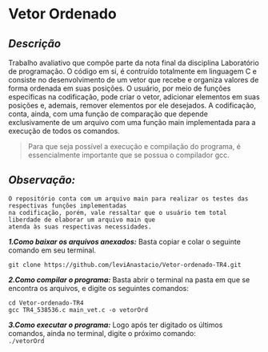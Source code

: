 # Vetor Ordenado

## *Descrição*
  Trabalho avaliativo que compõe parte da nota final da disciplina Laboratório de programação.
  O código em si, é contruído totalmente em linguagem C e consiste no desenvolvimento de um vetor 
  que recebe e organiza valores de forma 
  ordenada em suas posições. O usuário, por meio de funções específicas na codificação, pode criar 
  o vetor, adicionar elementos em suas posições e, ademais, remover elementos por ele desejados. A
  codificação, conta, ainda, com uma função de comparação que depende exclusivamente de um arquivo
  com uma função main implementada para a execução de todos os comandos.
  
  >Para que seja possível a execução e compilação do programa, é essencialmente importante que se
  possua o compilador gcc.
  
   ## *Observação:*
    O repositório conta com um arquivo main para realizar os testes das respectivas funções implementadas
    na codificação, porém, vale ressaltar que o usuário tem total liberdade de elaborar um arquivo main que
    atenda às suas respectivas necessidades.
  
  ***1.Como baixar os arquivos anexados:***
     Basta copiar e colar o seguinte comando em seu terminal.
  ```
  git clone https://github.com/leviAnastacio/Vetor-ordenado-TR4.git
  ```
***2.Como compilar o programa:*** 
  Basta abrir o terminal na pasta em que se encontra os arquivos, e digite os seguintes comandos:
  ```
  cd Vetor-ordenado-TR4
  gcc TR4_538536.c main_vet.c -o vetorOrd
  ```
  ***3.Como executar o programa:***
    Logo após ter digitado os últimos comandos, ainda no terminal, digite o próximo comando:  
    ```
    ./vetorOrd     
    ```

